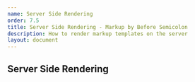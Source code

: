 ```yaml
---
name: Server Side Rendering
order: 7.5
title: Server Side Rendering - Markup by Before Semicolon
description: How to render markup templates on the server
layout: document
---
```


## Server Side Rendering
